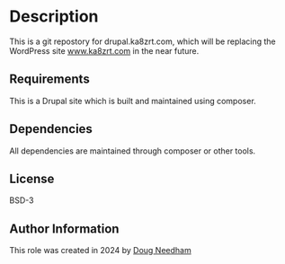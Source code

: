 Description
=========

This is a git repostory for drupal.ka8zrt.com, which will be replacing
the WordPress site www.ka8zrt.com in the near future.

Requirements
------------

This is a Drupal site which is built and maintained using composer.

Dependencies
------------

All dependencies are maintained through composer or other tools.

License
-------

BSD-3

Author Information
------------------

This role was created in 2024 by [Doug Needham](https://www.ka8zrt.com)

